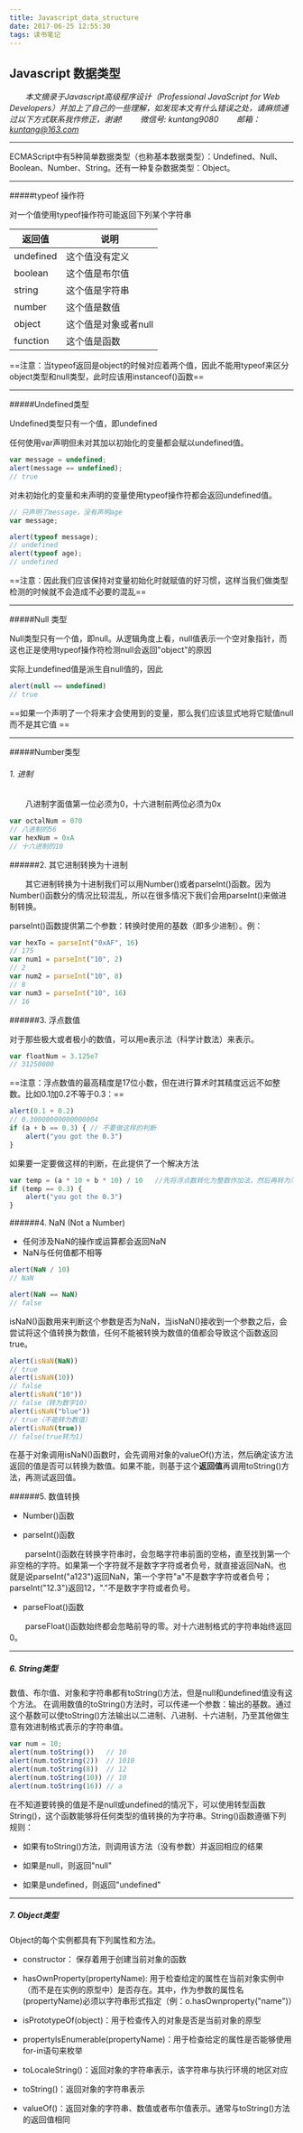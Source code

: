 ```yaml
---
title: Javascript_data_structure
date: 2017-06-25 12:55:30
tags: 读书笔记
---
```


## Javascript 数据类型

&emsp;&emsp;*本文摘录于Javascript高级程序设计（Professional JavaScript for Web Developers）并加上了自己的一些理解，如发现本文有什么错误之处，请麻烦通过以下方式联系我作修正，谢谢!*
&emsp;&emsp;*微信号: kuntang9080*
&emsp;&emsp;*邮箱：kuntang@163.com*
___

ECMAScript中有5种简单数据类型（也称基本数据类型）：Undefined、Null、Boolean、Number、String。还有一种复杂数据类型：Object。

---

<!-- more -->

#####typeof 操作符

对一个值使用typeof操作符可能返回下列某个字符串

| 返回值 | 说明 |
|--------|--------|
| undefined |  这个值没有定义    |
| boolean   |  这个值是布尔值|
|string|这个值是字符串|
|number|这个值是数值|
|object|这个值是对象或者null|
|function|这个值是函数|

==注意：当typeof返回是object的时候对应着两个值，因此不能用typeof来区分object类型和null类型，此时应该用instanceof()函数==

---

#####Undefined类型

Undefined类型只有一个值，即undefined

任何使用var声明但未对其加以初始化的变量都会赋以undefined值。

```Javascript
var message = undefined;
alert(message == undefined);
// true
```

对未初始化的变量和未声明的变量使用typeof操作符都会返回undefined值。

```Javascript
// 只声明了message，没有声明age
var message;

alert(typeof message);
// undefined
alert(typeof age);
// undefined
```

==注意：因此我们应该保持对变量初始化时就赋值的好习惯，这样当我们做类型检测的时候就不会造成不必要的混乱==

---

#####Null 类型

Null类型只有一个值，即null。从逻辑角度上看，null值表示一个空对象指针，而这也正是使用typeof操作符检测null会返回"object"的原因

实际上undefined值是派生自null值的，因此

```Javascript
alert(null == undefined)
// true
```

==如果一个声明了一个将来才会使用到的变量，那么我们应该显式地将它赋值null而不是其它值 ==

---

#####Number类型

###### 1. 进制

&emsp;&emsp;八进制字面值第一位必须为0，十六进制前两位必须为0x
```Javascript
var octalNum = 070
// 八进制的56
var hexNum = 0xA
// 十六进制的10
```

######2. 其它进制转换为十进制

&emsp;&emsp;其它进制转换为十进制我们可以用Number()或者parseInt()函数。因为Number()函数分的情况比较混乱，所以在很多情况下我们会用parseInt()来做进制转换。

parseInt()函数提供第二个参数：转换时使用的基数（即多少进制）。例：
```Javascript
var hexTo = parseInt("0xAF", 16)
// 175
var num1 = parseInt("10", 2)
// 2
var num2 = parseInt("10", 8)
// 8
var num3 = parseInt("10", 16)
// 16
```

######3. 浮点数值

对于那些极大或者极小的数值，可以用e表示法（科学计数法）来表示。
```Javascript
var floatNum = 3.125e7
// 31250000
```

==注意：浮点数值的最高精度是17位小数，但在进行算术时其精度远远不如整数。比如0.1加0.2不等于0.3：==
```Javascript
alert(0.1 + 0.2)
// 0.30000000000000004
if (a + b == 0.3) {	// 不要做这样的判断
	alert("you got the 0.3")
}
```

如果要一定要做这样的判断，在此提供了一个解决方法
```Javascript
var temp = (a * 10 + b * 10) / 10 	//先将浮点数转化为整数作加法，然后再转为浮点数
if (temp == 0.3) {
	alert("you got the 0.3")
}
```

######4. NaN (Not a Number)

- 任何涉及NaN的操作或运算都会返回NaN
- NaN与任何值都不相等

```Javascript
alert(NaN / 10)
// NaN

alert(NaN == NaN)
// false
```

isNaN()函数用来判断这个参数是否为NaN，当isNaN()接收到一个参数之后，会尝试将这个值转换为数值，任何不能被转换为数值的值都会导致这个函数返回true。
```Javascript
alert(isNaN(NaN))
// true
alert(isNaN(10))
// false
alert(isNaN("10"))
// false（转为数字10）
alert(isNaN("blue"))
// true（不能转为数值）
alert(isNaN(true))
// false(true转为1)
```
在基于对象调用isNaN()函数时，会先调用对象的valueOf()方法，然后确定该方法返回的值是否可以转换为数值。如果不能，则基于这个**返回值**再调用toString()方法，再测试返回值。

######5. 数值转换

- Number()函数

- parseInt()函数

&emsp;&emsp;parseInt()函数在转换字符串时，会忽略字符串前面的空格，直至找到第一个非空格的字符。如果第一个字符就不是数字字符或者负号，就直接返回NaN。也就是说parseInt("a123")返回NaN，第一个字符"a"不是数字字符或者负号；parseInt("12.3")返回12，"."不是数字字符或者负号。

- parseFloat()函数

&emsp;&emsp;parseFloat()函数始终都会忽略前导的零。对十六进制格式的字符串始终返回0。

---

##### 6. String类型

数值、布尔值、对象和字符串都有toString()方法，但是null和undefined值没有这个方法。
在调用数值的toString()方法时，可以传递一个参数：输出的基数。通过这个基数可以使toString()方法输出以二进制、八进制、十六进制，乃至其他做生意有效进制格式表示的字符串值。

```Javascript
var num = 10;
alert(num.toString())	// 10
alert(num.toString(2))	// 1010
alert(num.toString(8))	// 12
alert(num.toString(10))	// 10
alert(num.toString(16))	// a
```

在不知道要转换的值是不是null或undefined的情况下，可以使用转型函数String()，这个函数能够将任何类型的值转换的为字符串。String()函数遵循下列规则：

- 如果有toString()方法，则调用该方法（没有参数）并返回相应的结果

- 如果是null，则返回"null"

- 如果是undefined，则返回"undefined"

---

##### 7. Object类型

Object的每个实例都具有下列属性和方法。

- constructor： 保存着用于创建当前对象的函数

- hasOwnProperty(propertyName): 用于检查给定的属性在当前对象实例中（而不是在实例的原型中）是否存在。其中，作为参数的属性名(propertyName)必须以字符串形式指定（例：o.hasOwnproperty("name")）

- isPrototypeOf(object)：用于检查传入的对象是否是当前对象的原型

- propertyIsEnumerable(propertyName)：用于检查给定的属性是否能够使用for-in语句来枚举

- toLocaleString()：返回对象的字符串表示，该字符串与执行环境的地区对应

- toString()：返回对象的字符串表示

- valueOf()：返回对象的字符串、数值或者布尔值表示。通常与toString()方法的返回值相同